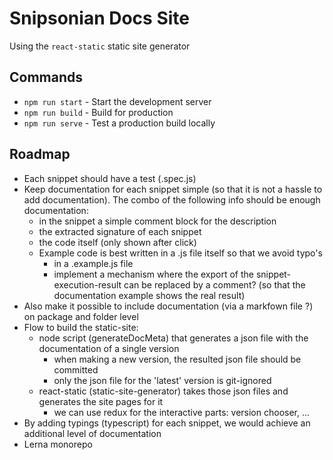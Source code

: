 # Snipsonian Docs Site

Using the `react-static` static site generator

## Commands

* `npm run start` - Start the development server
* `npm run build` - Build for production
* `npm run serve` - Test a production build locally

## Roadmap

* Each snippet should have a test (.spec.js)
* Keep documentation for each snippet simple (so that it is not a hassle to add documentation). The combo of the following info should be enough documentation:
    * in the snippet a simple comment block for the description
    * the extracted signature of each snippet
    * the code itself (only shown after click)
    * Example code is best written in a .js file itself so that we avoid typo's
        * in a <snippetName>.example.js file
        * implement a mechanism where the export of the snippet-execution-result can be replaced by a comment? (so that the documentation example shows the real result) 
* Also make it possible to include documentation (via a markfown file ?) on package and folder level
* Flow to build the static-site:
    * node script (generateDocMeta) that generates a json file with the documentation of a single version
        * when making a new version, the resulted json file should be committed
        * only the json file for the 'latest' version is git-ignored
    * react-static (static-site-generator) takes those json files and generates the site pages for it
        * we can use redux for the interactive parts: version chooser, ...
* By adding typings (typescript) for each snippet, we would achieve an additional level of documentation
* Lerna monorepo
